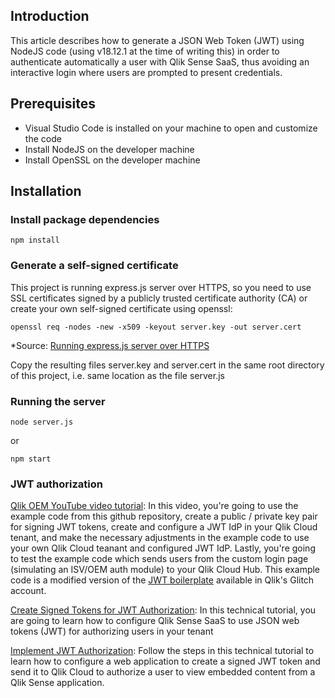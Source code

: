 ## Introduction
This article describes how to generate a JSON Web Token (JWT) using NodeJS code (using v18.12.1 at the time of writing this) in order to authenticate automatically a user with Qlik Sense SaaS, thus avoiding an interactive login where users are prompted to present credentials.

## Prerequisites

- Visual Studio Code is installed on your machine to open and customize the code
- Install NodeJS on the developer machine
- Install OpenSSL on the developer machine

## Installation

### Install package dependencies
```
npm install
```

### Generate a self-signed certificate
This project is running express.js server over HTTPS, so you need to use SSL certificates signed by a publicly trusted certificate authority (CA) or create your own self-signed certificate using openssl:
```
openssl req -nodes -new -x509 -keyout server.key -out server.cert
```
*Source: [Running express.js server over HTTPS](https://timonweb.com/javascript/running-expressjs-server-over-https/)

Copy the resulting files server.key and server.cert in the same root directory of this project, i.e. same location as the file server.js

### Running the server
```
node server.js
```
or
```
npm start
```

### JWT authorization 

[Qlik OEM YouTube video tutorial](): In this video, you're going to use the example code from this github repository, create a public / private key pair for signing JWT tokens, create and configure a JWT IdP in your Qlik Cloud tenant, and make the necessary adjustments in the example code to use your own Qlik Cloud teanant and configured JWT IdP. Lastly, you're going to test the example code which sends users from the custom login page (simulating an ISV/OEM auth module) to your Qlik Cloud Hub. This example code is a modified version of the [JWT boilerplate](https://glitch.com/~qlik-cloud-jwt) available in Qlik's Glitch account.

[Create Signed Tokens for JWT Authorization](https://qlik.dev/tutorials/create-signed-tokens-for-jwt-authorization): In this technical tutorial, you are going to learn how to configure Qlik Sense SaaS to use JSON web tokens (JWT) for authorizing users in your tenant

[Implement JWT Authorization](https://qlik.dev/tutorials/implement-jwt-authorization): Follow the steps in this technical tutorial to learn how to configure a web application to create a signed JWT token and send it to Qlik Cloud to authorize a user to view embedded content from a Qlik Sense application.

